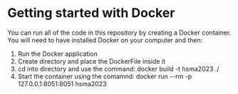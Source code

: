 # Getting started with Docker

You can run all of the code in this repository by creating a Docker container. You will need to have installed Docker on your computer and then:

1. Run the Docker application
2. Create directory and place the DockerFile inside it
3. cd into directory and use the command: docker build -t hsma2023 ./
4. Start the container using the comamnd: docker run --rm -p 127.0.0.1:8051:8051 hsma2023
